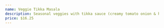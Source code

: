 ```yaml
---
name: Veggie Tikka Masala
description: Seasonal veggies with tikka sauce (creamy tomato onion & herbs based sauce).(we can make also vegan).
price: $16.25
---
```

